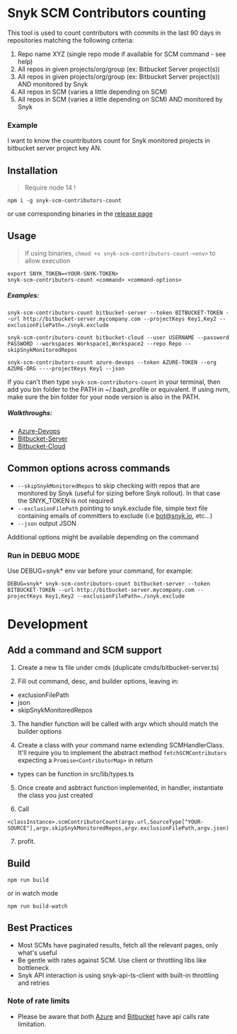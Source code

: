 # Snyk SCM Contributors counting

This tool is used to count contributors with commits in the last 90 days in repositories matching the following criteria:
1. Repo name XYZ (single repo mode if available for SCM command - see help)
2. All repos in given projects/org/group (ex: Bitbucket Server project(s))
3. All repos in given projects/org/group (ex: Bitbucket Server project(s)) AND monitored by Snyk
4. All repos in SCM (varies a little depending on SCM)
5. All repos in SCM (varies a little depending on SCM) AND monitored by Snyk
 
### Example
I want to know the countributors count for Snyk monitored projects in bitbucket server project key AN.

## Installation
> Require node 14 !

```
npm i -g snyk-scm-contributors-count
```
or use corresponding binaries in the [release page](https://github.com/snyk-tech-services/snyk-scm-contributors-count/releases)


## Usage

> If using binaries, `chmod +x snyk-scm-contributors-count-<env>` to allow execution

```
export SNYK_TOKEN=<YOUR-SNYK-TOKEN>
snyk-scm-contributors-count <command> <command-options>
```

##### Examples: 
```
snyk-scm-contributors-count bitbucket-server --token BITBUCKET-TOKEN --url http://bitbucket-server.mycompany.com --projectKeys Key1,Key2 --exclusionFilePath=./snyk.exclude
```

```
snyk-scm-contributors-count bitbucket-cloud --user USERNAME --password PASSWORD --workspaces Workspace1,Workspace2 --repo Repo --skipSnykMonitoredRepos
```

```
snyk-scm-contributors-count azure-devops --token AZURE-TOKEN --org AZURE-ORG ----projectKeys Key1 --json
```
If you can't then type `snyk-scm-contributors-count` in your terminal, then add you bin folder to the PATH in ~/.bash_profile or equivalent. If using nvm, make sure the bin folder for your node version is also in the PATH.


##### Walkthroughs: 
- [Azure-Devops](./docs/azure-example.md)
- [Bitbucket-Server](./docs/bitbucket-server-example.md)
- [Bitbucket-Cloud](./docs/bitbucket-cloud-example.md)


## Common options across commands
- `--skipSnykMonitoredRepos` to skip checking with repos that are monitored by Snyk (useful for sizing before Snyk rollout). In that case the SNYK_TOKEN is not required
- `--exclusionFilePath` pointing to snyk.exclude file, simple text file containing emails of committers to exclude (i.e bot@snyk.io, etc...)
- `--json` output JSON

Additional options might be available depending on the command

### Run in DEBUG MODE
Use DEBUG=snyk* env var before your command, for example:
```
DEBUG=snyk* snyk-scm-contributors-count bitbucket-server --token BITBUCKET-TOKEN --url http://bitbucket-server.mycompany.com --projectKeys Key1,Key2 --exclusionFilePath=./snyk.exclude
```



# Development


## Add a command and SCM support

1. Create a new ts file under cmds (duplicate cmds/bitbucket-server.ts)

2. Fill out command, desc, and builder options, leaving in:
- exclusionFilePath
- json
- skipSnykMonitoredRepos

3. The handler function will be called with argv which should match the builder options

4. Create a class with your command name extending SCMHandlerClass.
It'll require you to implement the abstract method `fetchSCMContributors` expecting a `Promise<ContributorMap>` in return
- types can be function in src/lib/types.ts

5. Once create and asbtract function implemented, in handler, instantiate the class you just created

6. Call 
```
<classInstance>.scmContributorCount(argv.url,SourceType["YOUR-SOURCE"],argv.skipSnykMonitoredRepos,argv.exclusionFilePath,argv.json)
```

7. profit.

## Build
```
npm run build
```
or in watch mode
```
npm run build-watch
```

## Best Practices
- Most SCMs have paginated results, fetch all the relevant pages, only what's useful
- Be gentle with rates against SCM. Use client or throttling libs like bottleneck
- Snyk API interaction is using snyk-api-ts-client with built-in throttling and retries

### Note of rate limits
- Please be aware that both [Azure](https://docs.microsoft.com/en-us/azure/devops/integrate/concepts/rate-limits?view=azure-devops) and [Bitbucket](https://support.atlassian.com/bitbucket-cloud/docs/api-request-limits/) have api calls rate limitation.
